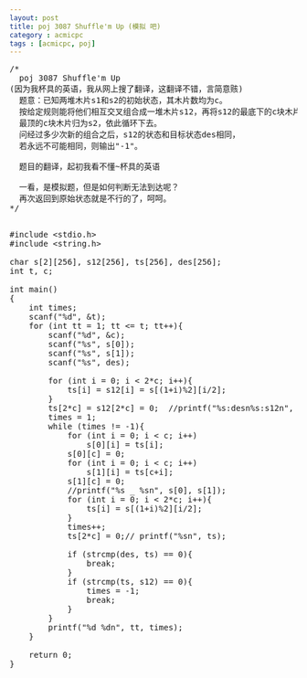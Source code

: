 ```yaml
---
layout: post
title: poj 3087 Shuffle'm Up (模拟 吧)
category : acmicpc
tags : [acmicpc, poj]
---
```


<pre>/*     
  poj 3087 Shuffle'm Up    
(因为我杯具的英语，我从网上搜了翻译，这翻译不错，言简意赅)    
  题意：已知两堆木片s1和s2的初始状态，其木片数均为c。    
  按给定规则能将他们相互交叉组合成一堆木片s12，再将s12的最底下的c块木片归为s1，    
  最顶的c块木片归为s2，依此循环下去。    
  问经过多少次新的组合之后，s12的状态和目标状态des相同，    
  若永远不可能相同，则输出"-1"。    
    
  题目的翻译，起初我看不懂~杯具的英语    
      
  一看，是模拟题，但是如何判断无法到达呢？    
  再次返回到原始状态就是不行的了，呵呵。    
*/</pre>    
<!--more-->    
<pre>    
#include &lt;stdio.h&gt;    
#include &lt;string.h&gt;    
    
char s[2][256], s12[256], ts[256], des[256];    
int t, c;    
    
int main()    
{    
    int times;    
    scanf("%d", &amp;t);    
    for (int tt = 1; tt &lt;= t; tt++){    
        scanf("%d", &amp;c);    
        scanf("%s", s[0]);    
        scanf("%s", s[1]);    
        scanf("%s", des);    
            
        for (int i = 0; i &lt; 2*c; i++){    
            ts[i] = s12[i] = s[(1+i)%2][i/2];    
        }    
        ts[2*c] = s12[2*c] = 0;  //printf("%s:desn%s:s12n", des, s12);    
        times = 1;    
        while (times != -1){    
            for (int i = 0; i &lt; c; i++)    
                s[0][i] = ts[i];    
            s[0][c] = 0;    
            for (int i = 0; i &lt; c; i++)    
                s[1][i] = ts[c+i];    
            s[1][c] = 0;    
            //printf("%s _ %sn", s[0], s[1]);    
            for (int i = 0; i &lt; 2*c; i++){    
                ts[i] = s[(1+i)%2][i/2];    
            }    
            times++;    
            ts[2*c] = 0;// printf("%sn", ts);    
                
            if (strcmp(des, ts) == 0){    
                break;    
            }    
            if (strcmp(ts, s12) == 0){    
                times = -1;    
                break;    
            }    
        }    
        printf("%d %dn", tt, times);    
    }    
        
    return 0;    
}</pre>